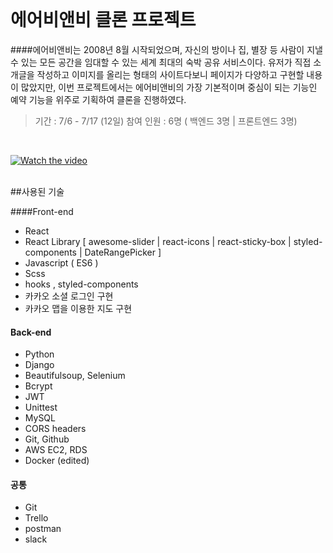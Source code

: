 
<br/>

# 에어비앤비 클론 프로젝트

####에어비앤비는 2008년 8월 시작되었으며, 자신의 방이나 집, 별장 등 사람이 지낼 수 있는 모든 공간을 임대할 수 있는 세계 최대의 숙박 공유 서비스이다. 유저가 직접 소개글을 작성하고 이미지를 올리는 형태의 사이트다보니 페이지가 다양하고 구현할 내용이 많았지만, 이번 프로젝트에서는 에어비앤비의 가장 기본적이며 중심이 되는 기능인 예약 기능을 위주로 기획하여 클론을 진행하였다.

>기간 :  7/6 - 7/17 (12일)
참여 인원 :  6명 ( 백엔드 3명 | 프론트엔드 3명)
<br/>

[![Watch the video](https://s3.us-west-2.amazonaws.com/secure.notion-static.com/c63668bb-656b-4968-a733-66058e0a3ef4/.gif?X-Amz-Algorithm=AWS4-HMAC-SHA256&X-Amz-Credential=AKIAT73L2G45O3KS52Y5%2F20200905%2Fus-west-2%2Fs3%2Faws4_request&X-Amz-Date=20200905T043828Z&X-Amz-Expires=86400&X-Amz-Signature=02d05931531bee011bac86b2469ee58599314b59c96af49aa7fbac4b5e9e6746&X-Amz-SignedHeaders=host)](https://youtu.be/pBuDl2YqYCg)

<br/>
##사용된 기술

####Front-end
 - React
 - React Library
   [ awesome-slider  |  react-icons  |  react-sticky-box  |  styled-components  |  DateRangePicker  ]
 - Javascript ( ES6 )
 - Scss
 - hooks , styled-components
 - 카카오 소셜 로그인 구현
 - 카카오 맵을 이용한 지도 구현

#### Back-end
 - Python
 - Django
 - Beautifulsoup, Selenium
 - Bcrypt
 - JWT
 - Unittest
 - MySQL
 - CORS headers
 - Git, Github
 - AWS EC2, RDS
 - Docker (edited)

#### 공통
 - Git
 - Trello
 - postman
 - slack
